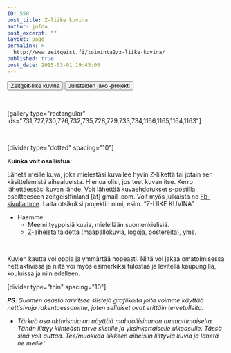 ```yaml
---
ID: 550
post_title: Z-liike kuvina
author: jufda
post_excerpt: ""
layout: page
permalink: >
  http://www.zeitgeist.fi/toiminta2/z-liike-kuvina/
published: true
post_date: 2015-03-01 19:45:06
---
```

<div class="w3-code notranslate htmlHigh">

<a href="http://www.zeitgeist.fi/z-liike-kuvina/"><button type="button">Zeitgeit-liike kuvina</button></a> <a href="http://www.zeitgeist.fi/toiminta2/julisteiden-jako-projekti-2016/"><button type="button">Julisteiden jako -projekti</button></a>
<div class="w3-code notranslate htmlHigh"></div>
<div class="w3-code notranslate htmlHigh"></div>
&nbsp;

[gallery type="rectangular" ids="731,727,730,726,732,735,728,729,733,734,1166,1165,1164,1163"]

&nbsp;

[divider type="dotted" spacing="10"]

<strong>Kuinka voit osallistua:</strong>

Lähetä meille kuva, joka mielestäsi kuvailee hyvin Z-liikettä tai jotain sen käsittelemistä aihealueista. Hienoa olisi, jos teet kuvan itse. Kerro lähettäessäsi kuvan lähde. Voit lähettää kuvaehdotukset s-postilla osoitteeseen zeitgeistfinland [ät] gmail .com. Voit myös julkaista ne <a href="https://www.facebook.com/ZeitgeistSuomi">Fb-sivullamme</a>. Laita otsikoksi projektin nimi, esim. “Z-LIIKE KUVINA”.
<ul>
 	<li>Haemme:
<ul>
 	<li>Meemi tyyppisiä kuvia, mielellään suomenkielisiä.</li>
 	<li>Z-aiheista taidetta (maapallokuvia, logoja, postereita), yms.</li>
</ul>
</li>
</ul>
&nbsp;

Kuvien kautta voi oppia ja ymmärtää nopeasti. Niitä voi jakaa omatoimisessa nettiaktivissa ja niitä voi myös esimerkiksi tulostaa ja levitellä kaupungilla, kouluissa ja niin edelleen.

[divider type="thin" spacing="10"]

<em><strong>PS.</strong> Suomen osasto tarvitsee siistejä grafiikoita joita voimme käyttää nettisivuja rakentaessamme, joten sellaiset ovat erittäin tervetulleita.</em>
<ul>
 	<li><em>Tärkeä osa aktivismia on näyttää mahdollisimman ammattimaiselta. Tähän liittyy kiinteästi tarve siistille ja yksinkertaiselle ulkoasulle. Tässä sinä voit auttaa. Tee/muokkaa liikkeen aiheisiin liittyviä kuvia ja lähetä ne meille!</em></li>
</ul>
</div>